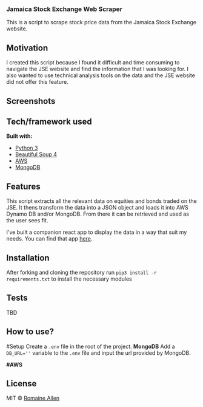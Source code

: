 ### Jamaica Stock Exchange Web Scraper
This is a script to scrape stock price data from the Jamaica Stock Exchange website.

## Motivation
I created this script because I found it difficult and time consuming to navigate the JSE website and find the information that I was looking for. I also wanted to use technical analysis tools on the data and the JSE website did not offer this feature.

## Screenshots


## Tech/framework used
<b>Built with:</b>
- [Python 3](https://www.python.org)  
- [Beautiful Soup 4](https://www.crummy.com/software/BeautifulSoup)
- [AWS](https://aws.amazon.com)
- [MongoDB](https://www.mongodb.com)

## Features
This script extracts all the relevant data on equities and bonds traded on the JSE. It thens transform the data into a JSON object and loads it into AWS Dynamo DB and/or MongoDB. From there it can be retrieved and used as the user sees fit. 

I've built a companion react app to display the data in a way that suit my needs. You can find that app [here](https://github.com/romallen/chart-app).


## Installation
After forking and cloning the repository run `pip3 install -r requirements.txt` to install the necessary modules 

## Tests
TBD

## How to use?
#Setup
Create a `.env` file in the root of the project.
<b>MongoDB</b> 
Add a `DB_URL=''` variable to the `.env` file and input the url provided by MongoDB.

<b>#AWS</b>




## License
MIT © [Romaine Allen]()
